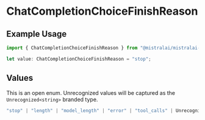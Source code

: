 # ChatCompletionChoiceFinishReason

## Example Usage

```typescript
import { ChatCompletionChoiceFinishReason } from "@mistralai/mistralai-azure/models/components";

let value: ChatCompletionChoiceFinishReason = "stop";
```

## Values

This is an open enum. Unrecognized values will be captured as the `Unrecognized<string>` branded type.

```typescript
"stop" | "length" | "model_length" | "error" | "tool_calls" | Unrecognized<string>
```